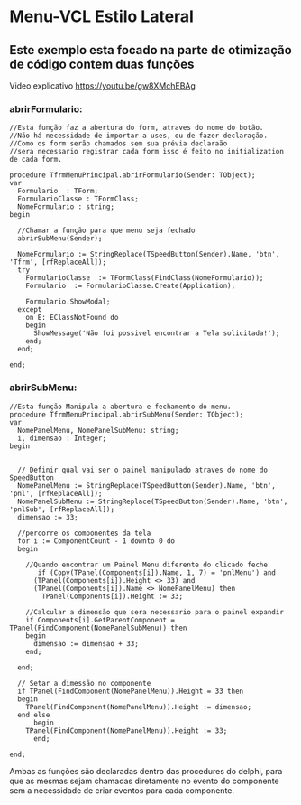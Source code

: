 # Menu-VCL Estilo Lateral
## Este exemplo esta focado na parte de otimização de código contem duas funções
Video explicativo
https://youtu.be/gw8XMchEBAg

### abrirFormulario:
	//Esta função faz a abertura do form, atraves do nome do botão. 
	//Não há necessidade de importar a uses, ou de fazer declaração. 
	//Como os form serão chamados sem sua prévia declaraão 	
	//sera necessario registrar cada form isso é feito no initialization de cada form.
	
	procedure TfrmMenuPrincipal.abrirFormulario(Sender: TObject);
	var
	  Formulario  : TForm;
	  FormularioClasse : TFormClass;
	  NomeFormulario : string;
	begin

	  //Chamar a função para que menu seja fechado
	  abrirSubMenu(Sender);

	  NomeFormulario := StringReplace(TSpeedButton(Sender).Name, 'btn', 'Tfrm', [rfReplaceAll]);
	  try
	    FormularioClasse  := TFormClass(FindClass(NomeFormulario));
	    Formulario  := FormularioClasse.Create(Application);

	    Formulario.ShowModal;
	  except
	    on E: EClassNotFound do
	    begin
	      ShowMessage('Não foi possivel encontrar a Tela solicitada!');
	    end;
	  end;

	end;

### abrirSubMenu:
	//Esta função Manipula a abertura e fechamento do menu.
	procedure TfrmMenuPrincipal.abrirSubMenu(Sender: TObject);
	var
	  NomePanelMenu, NomePanelSubMenu: string;
	  i, dimensao : Integer;
	begin


	  // Definir qual vai ser o painel manipulado atraves do nome do SpeedButton
	  NomePanelMenu := StringReplace(TSpeedButton(Sender).Name, 'btn', 'pnl', [rfReplaceAll]);
	  NomePanelSubMenu := StringReplace(TSpeedButton(Sender).Name, 'btn', 'pnlSub', [rfReplaceAll]);
	  dimensao := 33;

	  //percorre os componentes da tela
	  for i := ComponentCount - 1 downto 0 do
	  begin

	    //Quando encontrar um Painel Menu diferente do clicado feche
	       if (Copy(TPanel(Components[i]).Name, 1, 7) = 'pnlMenu') and
		  (TPanel(Components[i]).Height <> 33) and
		  (TPanel(Components[i]).Name <> NomePanelMenu) then
		    TPanel(Components[i]).Height := 33;

	    //Calcular a dimensão que sera necessario para o painel expandir
	    if Components[i].GetParentComponent = TPanel(FindComponent(NomePanelSubMenu)) then
	    begin
	      dimensao := dimensao + 33;
	    end;

	  end;

	  // Setar a dimessão no componente
	  if TPanel(FindComponent(NomePanelMenu)).Height = 33 then
	  begin
	    TPanel(FindComponent(NomePanelMenu)).Height := dimensao;
	  end else
	      begin
		TPanel(FindComponent(NomePanelMenu)).Height := 33;
	      end;

	end;

Ambas as funções são declaradas dentro das procedures do delphi, para que
as mesmas sejam chamadas diretamente no evento do componente sem a necessidade
de criar eventos para cada componente.

